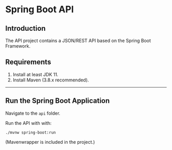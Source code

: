 # Spring Boot API

## Introduction

The API project contains a JSON/REST API based on the Spring Boot Framework.
## Requirements

 1. Install at least JDK 11.
 2. Install Maven (3.8.x recommended).

---
## Run the Spring Boot Application

Navigate to the `api` folder.

Run the API with with:

    ./mvnw spring-boot:run

(Mavenwrapper is included in the project.)

